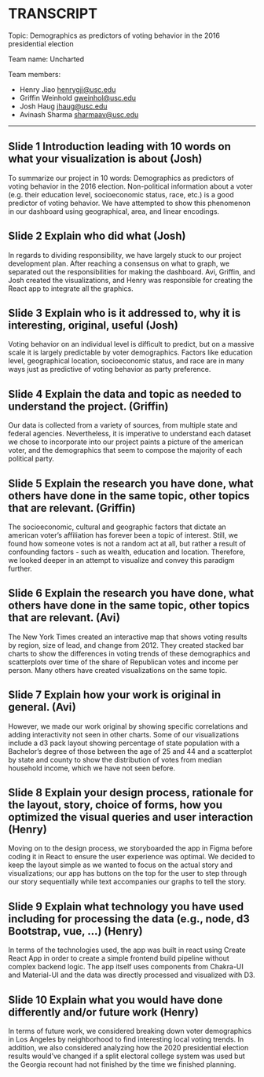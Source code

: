 # TRANSCRIPT

Topic: Demographics as predictors of voting behavior in the 2016 presidential election

Team name: Uncharted

Team members:

- Henry Jiao <henrygji@usc.edu>
- Griffin Weinhold <gweinhol@usc.edu>
- Josh Haug <jhaug@usc.edu>
- Avinash Sharma <sharmaav@usc.edu>

---

## Slide 1 Introduction leading with 10 words on what your visualization is about (Josh)

To summarize our project in 10 words: Demographics as predictors of voting behavior in the 2016 election. Non-political information about a voter (e.g. their education level, socioeconomic status, race, etc.) is a good predictor of voting behavior. We have attempted to show this phenomenon in our dashboard using geographical, area, and linear encodings.

## Slide 2 Explain who did what (Josh)

In regards to dividing responsibility, we have largely stuck to our project development plan. After reaching a consensus on what to graph, we separated out the responsibilities for making the dashboard. Avi, Griffin, and Josh created the visualizations, and Henry was responsible for creating the React app to integrate all the graphics.

## Slide 3 Explain who is it addressed to, why it is interesting, original, useful (Josh)

Voting behavior on an individual level is difficult to predict, but on a massive scale it is largely predictable by voter demographics. Factors like education level, geographical location, socioeconomic status, and race are in many ways just as predictive of voting behavior as party preference.

## Slide 4 Explain the data and topic as needed to understand the project. (Griffin)

Our data is collected from a variety of sources, from multiple state and federal agencies. Nevertheless, it is imperative to understand each dataset we chose to incorporate into our project paints a picture of the american voter, and the demographics that seem to compose the majority of each political party.

## Slide 5 Explain the research you have done, what others have done in the same topic, other topics that are relevant. (Griffin)

The socioeconomic, cultural and geographic factors that dictate an american voter’s affiliation has forever been a topic of interest. Still, we found how someone votes is not a random act at all, but rather a result of confounding factors - such as wealth, education and location. Therefore, we looked deeper in an attempt to visualize and convey this paradigm further.

## Slide 6 Explain the research you have done, what others have done in the same topic, other topics that are relevant. (Avi)

The New York Times created an interactive map that shows voting results by region, size of lead, and change from 2012. They created stacked bar charts to show the differences in voting trends of these demographics and scatterplots over time of the share of Republican votes and income per person. Many others have created visualizations on the same topic.

## Slide 7 Explain how your work is original in general. (Avi)

However, we made our work original by showing specific correlations and adding interactivity not seen in other charts. Some of our visualizations include a d3 pack layout showing percentage of state population with a Bachelor’s degree of those between the age of 25 and 44 and a scatterplot by state and county to show the distribution of votes from median household income, which we have not seen before.

## Slide 8 Explain your design process, rationale for the layout, story, choice of forms, how you optimized the visual queries and user interaction (Henry)

Moving on to the design process, we storyboarded the app in Figma before coding it in React to ensure the user experience was optimal. We decided to keep the layout simple as we wanted to focus on the actual story and visualizations; our app has buttons on the top for the user to step through our story sequentially while text accompanies our graphs to tell the story.

## Slide 9 Explain what technology you have used including for processing the data (e.g., node, d3 Bootstrap, vue, ...) (Henry)

In terms of the technologies used, the app was built in react using Create React App in order to create a simple frontend build pipeline without complex backend logic. The app itself uses components from Chakra-UI and Material-UI and the data was directly processed and visualized with D3.

## Slide 10 Explain what you would have done differently and/or future work (Henry)

In terms of future work, we considered breaking down voter demographics in Los Angeles by neighborhood to find interesting local voting trends. In addition, we also considered analyzing how the 2020 presidential election results would’ve changed if a split electoral college system was used but the Georgia recount had not finished by the time we finished planning.
